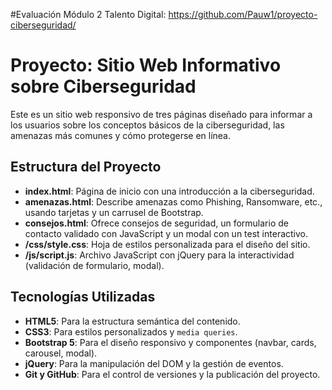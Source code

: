 #Evaluación Módulo 2 Talento Digital: https://github.com/Pauw1/proyecto-ciberseguridad/ 

# Proyecto: Sitio Web Informativo sobre Ciberseguridad

Este es un sitio web responsivo de tres páginas diseñado para informar a los usuarios sobre los conceptos básicos de la ciberseguridad, las amenazas más comunes y cómo protegerse en línea.

## Estructura del Proyecto

- **index.html**: Página de inicio con una introducción a la ciberseguridad.
- **amenazas.html**: Describe amenazas como Phishing, Ransomware, etc., usando tarjetas y un carrusel de Bootstrap.
- **consejos.html**: Ofrece consejos de seguridad, un formulario de contacto validado con JavaScript y un modal con un test interactivo.
- **/css/style.css**: Hoja de estilos personalizada para el diseño del sitio.
- **/js/script.js**: Archivo JavaScript con jQuery para la interactividad (validación de formulario, modal).

## Tecnologías Utilizadas

- **HTML5**: Para la estructura semántica del contenido.
- **CSS3**: Para estilos personalizados y `media queries`.
- **Bootstrap 5**: Para el diseño responsivo y componentes (navbar, cards, carousel, modal).
- **jQuery**: Para la manipulación del DOM y la gestión de eventos.
- **Git y GitHub**: Para el control de versiones y la publicación del proyecto.
